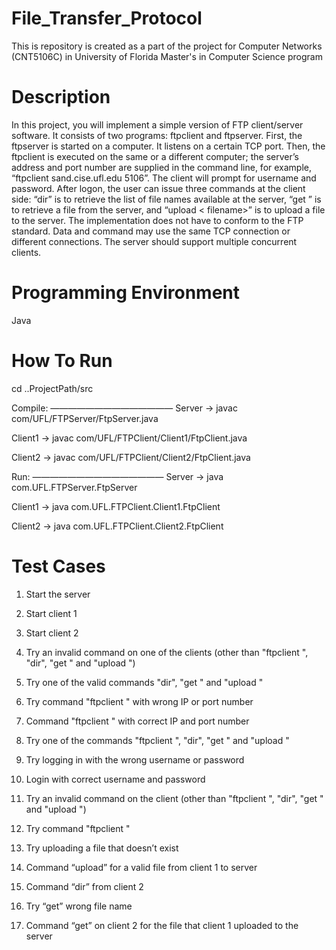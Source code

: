 # File_Transfer_Protocol
This is repository is created as a part of the project for Computer Networks (CNT5106C) in University of Florida Master's in Computer Science program

# Description
In this project, you will implement a simple version of FTP client/server software. It consists of two programs: ftpclient and ftpserver. First, the ftpserver is started on a computer. It listens on a certain TCP port. Then, the ftpclient is executed on the same or a different computer; the server’s address and port number are supplied in the command line, for example, “ftpclient sand.cise.ufl.edu 5106”. The client will prompt for username and password. After logon, the user can issue three commands at the client side: “dir” is to retrieve the list of file names available at the server, “get <filename>” is to retrieve a file from the server, and “upload < filename>” is to upload a file to the server.
The implementation does not have to conform to the FTP standard. Data and command may use the same TCP connection or different connections. The server should support multiple concurrent clients.
  
# Programming Environment
Java

# How To Run
cd ..ProjectPath/src

Compile:
——————————————
Server ->  javac com/UFL/FTPServer/FtpServer.java 

Client1 -> javac com/UFL/FTPClient/Client1/FtpClient.java 

Client2 -> javac com/UFL/FTPClient/Client2/FtpClient.java



Run:
———————————————
Server ->  java com.UFL.FTPServer.FtpServer

Client1 -> java com.UFL.FTPClient.Client1.FtpClient

Client2 -> java com.UFL.FTPClient.Client2.FtpClient



# Test Cases
1) Start the server

2) Start client 1

3) Start client 2

4) Try an invalid command on one of the clients (other than "ftpclient <IP port>", "dir", "get <filename>" and "upload <filename>")

5) Try one of the valid commands "dir", "get <filename>" and "upload <filename>"

6) Try command "ftpclient <IP port>" with wrong IP or port number

7) Command "ftpclient <IP port>" with correct IP and port number

8) Try one of the commands "ftpclient <IP port>", "dir", "get <filename>" and "upload <filename>"

9) Try logging in with the wrong username or password

10) Login with correct username and password

11) Try an invalid command on the client (other than "ftpclient <IP port>", "dir", "get <filename>" and "upload <filename>")

12) Try command "ftpclient <IP port>"

13) Try uploading a file that doesn’t exist

14) Command “upload” for a valid file from client 1 to server

15) Command “dir” from client 2

16) Try “get” wrong file name

17) Command “get” on client 2 for the file that client 1 uploaded to the server
